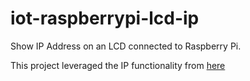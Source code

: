 # iot-raspberrypi-lcd-ip

Show IP Address on an LCD connected to Raspberry Pi.

This project leveraged the IP functionality from [here](https://learn.adafruit.com/drive-a-16x2-lcd-directly-with-a-raspberry-pi)
